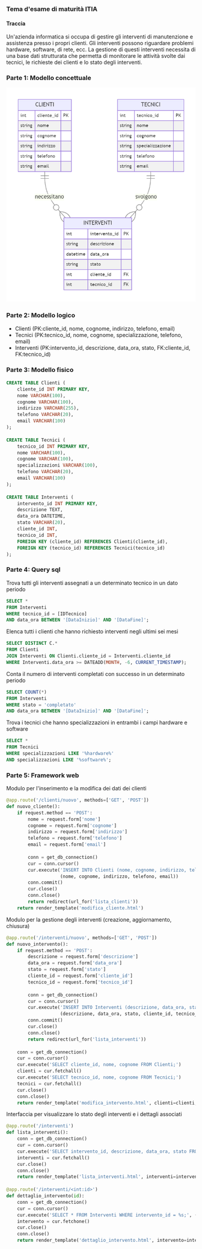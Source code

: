 ### Tema d'esame di maturità ITIA

#### Traccia

Un'azienda informatica si occupa di gestire gli interventi di manutenzione e assistenza presso i propri clienti. Gli interventi possono riguardare problemi hardware, software, di rete, ecc. La gestione di questi interventi necessita di una base dati strutturata che permetta di monitorare le attività svolte dai tecnici, le richieste dei clienti e lo stato degli interventi.

### Parte 1: Modello concettuale

![Diagramma](diagramma_concettuale.png)

### Parte 2: Modello logico

- Clienti (PK:cliente_id, nome, cognome, indirizzo, telefono, email)
- Tecnici (PK:tecnico_id, nome, cognome, specializzazione, telefono, email)
- Interventi (PK:intervento_id, descrizione, data_ora, stato, FK:cliente_id, FK:tecnico_id)

### Parte 3: Modello fisico

```sql
CREATE TABLE Clienti (
    cliente_id INT PRIMARY KEY,
    nome VARCHAR(100),
    cognome VARCHAR(100),
    indirizzo VARCHAR(255),
    telefono VARCHAR(20),
    email VARCHAR(100)
);

CREATE TABLE Tecnici (
    tecnico_id INT PRIMARY KEY,
    nome VARCHAR(100),
    cognome VARCHAR(100),
    specializzazioni VARCHAR(100),
    telefono VARCHAR(20),
    email VARCHAR(100)
);

CREATE TABLE Interventi (
    intervento_id INT PRIMARY KEY,
    descrizione TEXT,
    data_ora DATETIME,
    stato VARCHAR(20),
    cliente_id INT,
    tecnico_id INT,
    FOREIGN KEY (cliente_id) REFERENCES Clienti(cliente_id),
    FOREIGN KEY (tecnico_id) REFERENCES Tecnici(tecnico_id)
);
```

### Parte 4: Query sql

Trova tutti gli interventi assegnati a un determinato tecnico in un dato periodo

```sql
SELECT *
FROM Interventi
WHERE tecnico_id = [IDTecnico]
AND data_ora BETWEEN '[DataInizio]' AND '[DataFine]';
```

Elenca tutti i clienti che hanno richiesto interventi negli ultimi sei mesi

```sql
SELECT DISTINCT C.*
FROM Clienti
JOIN Interventi ON Clienti.cliente_id = Interventi.cliente_id
WHERE Interventi.data_ora >= DATEADD(MONTH, -6, CURRENT_TIMESTAMP);
```

Conta il numero di interventi completati con successo in un determinato periodo

```sql
SELECT COUNT(*)
FROM Interventi
WHERE stato = 'completato'
AND data_ora BETWEEN '[DataInizio]' AND '[DataFine]';
```

Trova i tecnici che hanno specializzazioni in entrambi i campi hardware e software

```sql
SELECT *
FROM Tecnici
WHERE specializzazioni LIKE '%hardware%'
AND specializzazioni LIKE '%software%';
```

### Parte 5: Framework web

Modulo per l'inserimento e la modifica dei dati dei clienti

```python
@app.route('/clienti/nuovo', methods=['GET', 'POST'])
def nuovo_cliente():
    if request.method == 'POST':
        nome = request.form['nome']
        cognome = request.form['cognome']
        indirizzo = request.form['indirizzo']
        telefono = request.form['telefono']
        email = request.form['email']

        conn = get_db_connection()
        cur = conn.cursor()
        cur.execute('INSERT INTO Clienti (nome, cognome, indirizzo, telefono, email) VALUES (%s, %s, %s, %s, %s)',
                    (nome, cognome, indirizzo, telefono, email))
        conn.commit()
        cur.close()
        conn.close()
        return redirect(url_for('lista_clienti'))
    return render_template('modifica_cliente.html')

```

Modulo per la gestione degli interventi (creazione, aggiornamento, chiusura)

```python
@app.route('/interventi/nuovo', methods=['GET', 'POST'])
def nuovo_intervento():
    if request.method == 'POST':
        descrizione = request.form['descrizione']
        data_ora = request.form['data_ora']
        stato = request.form['stato']
        cliente_id = request.form['cliente_id']
        tecnico_id = request.form['tecnico_id']

        conn = get_db_connection()
        cur = conn.cursor()
        cur.execute('INSERT INTO Interventi (descrizione, data_ora, stato, cliente_id, tecnico_id) VALUES (%s, %s, %s, %s, %s)',
                    (descrizione, data_ora, stato, cliente_id, tecnico_id))
        conn.commit()
        cur.close()
        conn.close()
        return redirect(url_for('lista_interventi'))

    conn = get_db_connection()
    cur = conn.cursor()
    cur.execute('SELECT cliente_id, nome, cognome FROM Clienti;')
    clienti = cur.fetchall()
    cur.execute('SELECT tecnico_id, nome, cognome FROM Tecnici;')
    tecnici = cur.fetchall()
    cur.close()
    conn.close()
    return render_template('modifica_intervento.html', clienti=clienti, tecnici=tecnici)

```

Interfaccia per visualizzare lo stato degli interventi e i dettagli associati

```python
@app.route('/interventi')
def lista_interventi():
    conn = get_db_connection()
    cur = conn.cursor()
    cur.execute('SELECT intervento_id, descrizione, data_ora, stato FROM Interventi;')
    interventi = cur.fetchall()
    cur.close()
    conn.close()
    return render_template('lista_interventi.html', interventi=interventi)

@app.route('/interventi/<int:id>')
def dettaglio_intervento(id):
    conn = get_db_connection()
    cur = conn.cursor()
    cur.execute('SELECT * FROM Interventi WHERE intervento_id = %s;', (id,))
    intervento = cur.fetchone()
    cur.close()
    conn.close()
    return render_template('dettaglio_intervento.html', intervento=intervento)

```
